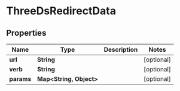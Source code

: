 

# ThreeDsRedirectData


## Properties

| Name | Type | Description | Notes |
|------------ | ------------- | ------------- | -------------|
|**url** | **String** |  |  [optional] |
|**verb** | **String** |  |  [optional] |
|**params** | **Map&lt;String, Object&gt;** |  |  [optional] |



